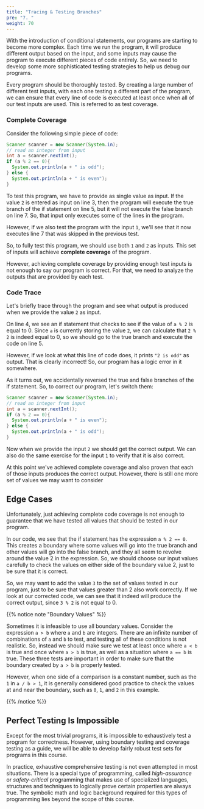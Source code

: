 ```yaml
---
title: "Tracing & Testing Branches"
pre: "7. "
weight: 70
---
```


With the introduction of conditional statements, our programs are starting to become more complex. Each time we run the program, it will produce different output based on the input, and some inputs may cause the program to execute different pieces of code entirely. So, we need to develop some more sophisticated testing strategies to help us debug our programs.

Every program should be thoroughly tested. By creating a large number of different test inputs, with each one testing a different part of the program, we can ensure that every line of code is executed at least once when all of our test inputs are used. This is referred to as test coverage.  

### Complete Coverage

Consider the following simple piece of code:

```java {linenos=table}
Scanner scanner = new Scanner(System.in);
// read an integer from input
int a = scanner.nextInt();
if (a % 2 == 0){
  System.out.println(a + " is odd");
} else {
  System.out.println(a + " is even");
}
```

To test this program, we have to provide as single value as input. If the value `2` is entered as input on line 3, then the program will execute the true branch of the if statement on line 5, but it will not execute the false branch on line 7. So, that input only executes some of the lines in the program.

However, if we also test the program with the input `1`, we'll see that it now executes line 7 that was skipped in the previous test. 

So, to fully test this program, we should use both `1` and `2` as inputs. This set of inputs will achieve **complete coverage** of the program.

However, achieving complete coverage by providing enough test inputs is not enough to say our program is correct. For that, we need to analyze the outputs that are provided by each test.

### Code Trace

Let's briefly trace through the program and see what output is produced when we provide the value `2` as input. 

On line 4, we see an if statement that checks to see if the value of `a % 2` is equal to 0. Since `a` is currently storing the value `2`, we can calculate that `2 % 2` is indeed equal to 0, so we should go to the true branch and execute the code on line 5. 

However, if we look at what this line of code does, it prints `"2 is odd"` as output. That is clearly incorrect! So, our program has a logic error in it somewhere.

As it turns out, we accidentally reversed the true and false branches of the if statement. So, to correct our program, let's switch them:

```java {linenos=table}
Scanner scanner = new Scanner(System.in);
// read an integer from input
int a = scanner.nextInt();
if (a % 2 == 0){
  System.out.println(a + " is even");
} else {
  System.out.println(a + " is odd");
}
```

Now when we provide the input `2` we should get the correct output. We can also do the same exercise for the input `1` to verify that it is also correct.

At this point we've achieved complete coverage and also proven that each of those inputs produces the correct output. However, there is still one more set of values we may want to consider

## Edge Cases

Unfortunately, just achieving complete code coverage is not enough to guarantee that we have tested all values that should be tested in our program.

In our code, we see that the if statement has the expression `a % 2 == 0`. This creates a boundary where some values will go into the true branch and other values will go into the false branch, and they all seem to revolve around the value 2 in the expression. So, we should choose our input values carefully to check the values on either side of the boundary value 2, just to be sure that it is correct.

So, we may want to add the value `3` to the set of values tested in our program, just to be sure that values greater than 2 also work correctly. If we look at our corrected code, we can see that it indeed will produce the correct output, since `3 % 2` is not equal to 0. 

{{% notice note "Boundary Values" %}}

Sometimes it is infeasible to use all boundary values.  Consider the expression `a > b` where `a` and `b` are integers. There are an infinite number of combinations of `a` and `b` to test, and testing all of these conditions is not realistic. So, instead we should make sure we test at least once where `a < b` is true and once where `a > b` is true, as well as a situation where `a == b` is true. These three tests are important in order to make sure that the boundary created by `a > b` is properly tested.

However, when one side of a comparison is a constant number, such as the `1` in `a / b > 1`, it is generally considered good practice to check the values at and near the boundary, such as `0`, `1`, and `2` in this example.

{{% /notice %}}

## Perfect Testing Is Impossible

Except for the most trivial programs, it is impossible to exhaustively test a program for correctness. However, using boundary testing and coverage testing as a guide, we will be able to develop fairly robust test sets for programs in this course.

In practice, exhaustive comprehensive testing is not even attempted in most situations. There is a special type of programming, called _high-assurance_ or _safety-critical_ programming that makes use of specialized languages, structures and techniques to logically prove certain properties are always true.  The symbolic math and logic background required for this types of programming lies beyond the scope of this course.
